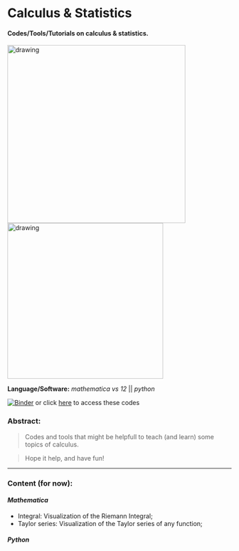 # Calculus & Statistics

#### Codes/Tools/Tutorials on calculus & statistics.

<img src="https://user-images.githubusercontent.com/66641409/85236777-37a3d800-b3f7-11ea-8410-020ae2e8eef7.png" alt="drawing" width="400"/> <img src="https://user-images.githubusercontent.com/66641409/85236813-9406f780-b3f7-11ea-95dc-3aa4dee811d3.png" alt="drawing" width="350"/> 


**Language/Software:** *mathematica vs 12* || *python*

[![Binder](https://mybinder.org/badge_logo.svg)](https://mybinder.org/v2/gh/AndreHAM/Calculus/master) or click [here](https://mybinder.org/v2/gh/AndreHAM/Calculus/master "codes on Binder") to access these codes


### Abstract:
>Codes and tools that might be helpfull to teach (and learn) some topics of calculus. 

>Hope it help, and have fun!

_____

### Content (for now):

#### *Mathematica*

- Integral: Visualization of the Riemann Integral;
- Taylor series: Visualization of the Taylor series of any function;

#### *Python*
